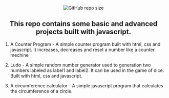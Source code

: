<div align="center">
  
  ![GitHub repo size](https://img.shields.io/github/repo-size/UgohP/javascript-projects)
  
  <h2 align="center">This repo contains some basic and advanced projects built with javascript.</h2>

</div>

1. A Counter Program - A simple counter program built with html, css and javascript. It increases, decreases and reset a number like a counter mechine

2. Ludo - A simple random number generator used to generation two numbers labeled as label1 and label2. It can be used in the game of dice. Built with html, css and javascript.

3. A circumference calculator - A simple javascript program that calculates the circumference of a circle.